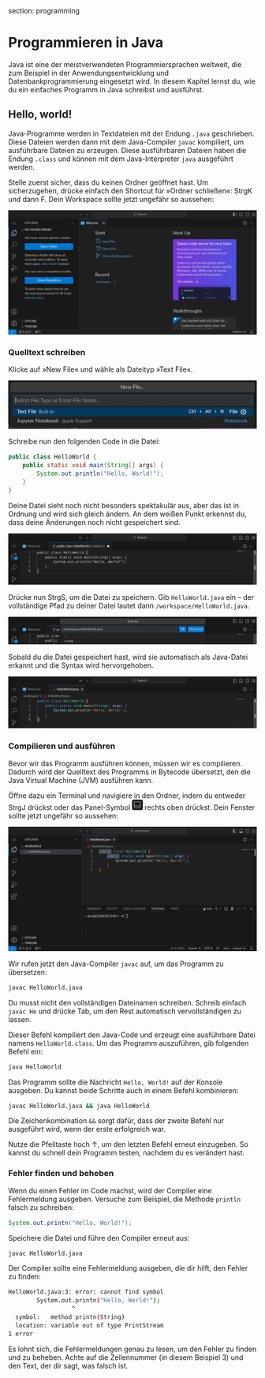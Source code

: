 <div class='meta'>
section: programming
</div>

# Programmieren in Java

<p class='abstract'>
Java ist eine der meistverwendeten Programmiersprachen weltweit,
die zum Beispiel in der Anwendungsentwicklung und
Datenbankprogrammierung eingesetzt wird. In diesem Kapitel lernst du,
wie du ein einfaches Programm in Java schreibst und ausführst.
</p>

## Hello, world!

Java-Programme werden in Textdateien mit der Endung `.java` geschrieben. Diese Dateien werden dann mit dem Java-Compiler `javac` kompiliert, um ausführbare Dateien zu erzeugen. Diese ausführbaren Dateien haben die Endung `.class` und können mit dem Java-Interpreter `java` ausgeführt werden.

Stelle zuerst sicher, dass du keinen Ordner geöffnet hast. Um sicherzugehen, drücke einfach den Shortcut für »Ordner schließen«: <span class='key'>Strg</span><span class='key'>K</span> und dann <span class='key'>F</span>. Dein Workspace sollte jetzt ungefähr so aussehen:

<img class='full' src='fresh-start.webp'>

### Quelltext schreiben

Klicke auf »New File« und wähle als Dateityp »Text File«.

<img class='full' src='choose-filename.webp'>

Schreibe nun den folgenden Code in die Datei:

```java
public class HelloWorld {
    public static void main(String[] args) {
        System.out.println("Hello, World!");
    }
}
```

Deine Datei sieht noch nicht besonders spektakulär aus, aber das ist in Ordnung und wird sich gleich ändern. An dem weißen Punkt erkennst du, dass deine Änderungen noch nicht gespeichert sind.

<img class='full' src='no-syntax-highlighting.webp'>

Drücke nun <span class='key'>Strg</span><span class='key'>S</span>, um die Datei zu speichern. Gib `HelloWorld.java` ein – der vollständige Pfad zu deiner Datei lautet dann `/workspace/HelloWorld.java`.

<img class='full' src='enter-filename.webp'>

Sobald du die Datei gespeichert hast, wird sie automatisch als Java-Datei erkannt und die Syntax wird hervorgehoben.

<img class='full' src='syntax-highlighting.webp'>

### Compilieren und ausführen

Bevor wir das Programm ausführen können, müssen wir es compilieren.
Dadurch wird der Quelltext des Programms in Bytecode übersetzt, den die Java Virtual Machine (JVM) ausführen kann.

Öffne dazu ein Terminal und navigiere in den Ordner, indem du entweder <span class='key'>Strg</span><span class='key'>J</span> drückst oder das Panel-Symbol <img src='../basics/panel.webp' style='border-radius: 4px; height: 1.5em;'> rechts oben drückst. Dein Fenster sollte jetzt ungefähr so aussehen:

<img class='full' src='code-with-terminal.webp'>

Wir rufen jetzt den Java-Compiler `javac` auf, um das Programm zu übersetzen:

```bash
javac HelloWorld.java
```

<div class='hint'>
Du musst nicht den vollständigen Dateinamen schreiben. Schreib einfach <code>javac He</code> und drücke <span class='key'>Tab</span>, um den Rest automatisch vervollständigen zu lassen.
</div>

Dieser Befehl kompiliert den Java-Code und erzeugt eine ausführbare Datei namens `HelloWorld.class`. Um das Programm auszuführen, gib folgenden Befehl ein:

```bash
java HelloWorld
```

Das Programm sollte die Nachricht `Hello, World!` auf der Konsole ausgeben. Du kannst beide Schritte auch in einem Befehl kombinieren:

```bash
javac HelloWorld.java && java HelloWorld
```

<div class='hint'>
Die Zeichenkombination <code>&amp;&amp;</code> sorgt dafür, dass der zweite Befehl nur ausgeführt wird, wenn der erste erfolgreich war.
</div>

Nutze die Pfeiltaste hoch <span class='key'>↑</span>, um den letzten Befehl erneut einzugeben. So kannst du schnell dein Programm testen, nachdem du es verändert hast.

### Fehler finden und beheben

Wenn du einen Fehler im Code machst, wird der Compiler eine Fehlermeldung ausgeben. Versuche zum Beispiel, die Methode `println` falsch zu schreiben:

```java
System.out.printn("Hello, World!");
```

Speichere die Datei und führe den Compiler erneut aus:

```bash
javac HelloWorld.java
```

Der Compiler sollte eine Fehlermeldung ausgeben, die dir hilft, den Fehler zu finden:

```bash
HelloWorld.java:3: error: cannot find symbol
        System.out.printn("Hello, World!");
                  ^
  symbol:   method printn(String)
  location: variable out of type PrintStream
1 error
```

Es lohnt sich, die Fehlermeldungen genau zu lesen, um den Fehler zu finden und zu beheben. Achte auf die Zeilennummer (in diesem Beispiel 3) und den Text, der dir sagt, was falsch ist.